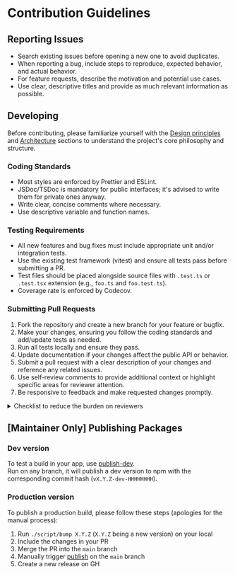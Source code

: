 # Contribution Guidelines

## Reporting Issues

- Search existing issues before opening a new one to avoid duplicates.
- When reporting a bug, include steps to reproduce, expected behavior, and actual behavior.
- For feature requests, describe the motivation and potential use cases.
- Use clear, descriptive titles and provide as much relevant information as possible.

## Developing

Before contributing, please familiarize yourself with the [Design principles](README.md#design-principles) and [Architecture](README.md#architecture) sections to understand the project's core philosophy and structure.

### Coding Standards

- Most styles are enforced by Prettier and ESLint.
- JSDoc/TSDoc is mandatory for public interfaces; it's advised to write them for private ones anyway.
- Write clear, concise comments where necessary.
- Use descriptive variable and function names.

### Testing Requirements

- All new features and bug fixes must include appropriate unit and/or integration tests.
- Use the existing test framework (vitest) and ensure all tests pass before submitting a PR.
- Test files should be placed alongside source files with `.test.ts` or `.test.tsx` extension (e.g., `foo.ts` and `foo.test.ts`).
- Coverage rate is enforced by Codecov.

### Submitting Pull Requests

1. Fork the repository and create a new branch for your feature or bugfix.
2. Make your changes, ensuring you follow the coding standards and add/update tests as needed.
3. Run all tests locally and ensure they pass.
4. Update documentation if your changes affect the public API or behavior.
5. Submit a pull request with a clear description of your changes and reference any related issues.
6. Use self-review comments to provide additional context or highlight specific areas for reviewer attention.
7. Be responsive to feedback and make requested changes promptly.

<details><summary>Checklist to reduce the burden on reviewers</summary>

Please ensure you cover the points in the following checklist:

- **Information Quality**
    - [ ] The title and description (Why & What) clearly explain the background and purpose of the proposal.
        - The goal is to help reviewers efficiently understand the details by providing an overview first. You don't need to explain every detail.
        - Example: Include the implementation purpose, PR goals (acceptance criteria), what was done, and what was deferred.
        - Example: Link to the original discussion issue if one exists.
    - [ ] Necessary information for understanding the implementation is provided.
        - Anticipate questions and proactively answer them in comments. Keep communication concise to maintain velocity.
        - Example: Link to reference articles and quote relevant content.
        - Example: List patterns that need to be considered. For complex combinations, create a matrix.
    - [ ] Summarize your research and findings so the thought process is clear.
        - Make it possible for others to follow what you investigated, which sites you referenced, what others are saying, and what conclusions you reached.
- **Handling the Unknown**
    - [ ] Explain unclear code or terminology.
        - Spatial unknowns: Things requiring knowledge not visible in the diff.
            - Example: Explain unusual library functions being used and link to their documentation.
            - Example: When removing existing code, explain why it existed originally and justify why it's safe to remove.
        - Temporal unknowns: Things requiring imagination about the future.
            - Explain future extensibility or constraints.
            - Example: Is it properly abstracted? Will it become technical debt?
            - Example: Will it perform efficiently as data volume grows?
- **Accuracy and Communication**
    - [ ] All necessary considerations have been addressed.
        - Example: Pattern coverage, race conditions, null pointer exceptions, division by zero, etc.
    - [ ] Point out any ambiguities in scope or specifications.
        - Example: "I don't think we've discussed when this situation occurs yet - what should we do?"

</details>

## [Maintainer Only] Publishing Packages

### Dev version

To test a build in your app, use [publish-dev](https://github.com/creasty/mobx-sentinel/actions/workflows/publish-dev.yml).\
Run on any branch, it will publish a dev version to npm with the corresponding commit hash (`vX.Y.Z-dev-HHHHHHHH`).

### Production version

To publish a production build, please follow these steps (apologies for the manual process):

1. Run `./script/bump X.Y.Z` (`X.Y.Z` being a new version) on your local
2. Include the changes in your PR
3. Merge the PR into the `main` branch
4. Manually trigger [publish](https://github.com/creasty/mobx-sentinel/actions/workflows/publish.yml) on the `main` branch
5. Create a new release on GH
